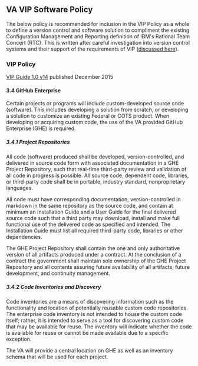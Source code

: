 ## VA VIP Software Policy

The below policy is recommended for inclusion in the VIP Policy as a whole to define a version control and software solution to compliment the existing Configuration Management and Reporting definition of IBM's Rational Team Concert (RTC). This is written after careful investigation into version control systems and their support of the requirements of VIP ([discussed here](../version_control/README.md)).

### VIP Policy
[VIP Guide 1.0 v14](https://github.com/DaveEide/VA-VIP-GitHub-Policy/files/248677/VIP_Guide_1_0_v14.pdf) published December 2015

#### 3.4 GitHub Enterprise

Certain projects or programs will include custom-developed source code (software). This includes developing a solution from scratch, or developing a solution to customize an existing Federal or COTS product. When developing or acquiring custom code, the use of the VA provided GitHub Enterprise (GHE) is required.  

##### 3.4.1 Project Repositories

All code (software) produced shall be developed, version-controlled, and delivered in source code form with associated documentation in a GHE Project Repository, such that real-time third-party review and validation of all code in progress is possible. All source code, dependent code, libraries, or third-party code shall be in portable, industry standard, nonproprietary languages.  

All code must have corresponding documentation, version-controlled in markdown in the same
repository as the source code, and contain at minimum an Installation Guide and a User Guide
for the final delivered source code such that a third party may download, install and make full
functional use of the delivered code as specified and intended. The Installation Guide must list
all required third-party code, libraries or other dependencies.

The GHE Project Repository shall contain the one and only authoritative version of all artifacts produced under a contract.  At the conclusion of a contract the government shall maintain sole ownership of the GHE Project Repository and all contents assuring future availability of all artifacts, future development, and continuity management.

##### 3.4.2 Code Inventories and Discovery

Code inventories are a means of discovering information such as the functionality and location of potentially reusable custom code repositories. The enterprise code inventory is not intended to house the custom code itself; rather, it is intended to serve as a tool for discovering custom code that may be available for reuse. The inventory will indicate whether the code is available for reuse or cannot be made available due to a specific exception.

The VA will provide a central location on GHE as well as an inventory schema that will be used for each project. 
